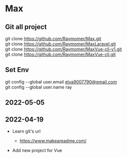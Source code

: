 # Max
## Git all project

git clone https://github.com/Raymomer/Max.git \
git clone https://github.com/Raymomer/MaxLaravel.git \
git clone https://github.com/Raymomer/MaxVue-cli-v1.git \
git clone https://github.com/Raymomer/MaxVue-cli.git


## Set Env 

git config --global user.email elva9007790@gmail.com \
git config --global user.name  ray

## 2022-05-05

## 2022-04-19
* Learn git's url
    * https://www.makeareadme.com/

* Add new project for Vue



